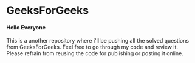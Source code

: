 # GeeksForGeeks
<h4>Hello Everyone</h4>
This is a another repository where i'll be pushing all the solved questions from GeeksForGeeks. Feel free to go through my code and review it.<br>
Please refrain from reusing the code for publishing or posting it online.
